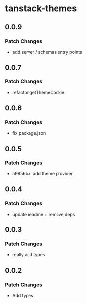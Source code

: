 # tanstack-themes

## 0.0.9

### Patch Changes

- add server / schemas entry points

## 0.0.7

### Patch Changes

- refactor getThemeCookie

## 0.0.6

### Patch Changes

- fix package.json

## 0.0.5

### Patch Changes

- a9856ba: add theme provider

## 0.0.4

### Patch Changes

- update readme + remove deps

## 0.0.3

### Patch Changes

- really add types

## 0.0.2

### Patch Changes

- Add types
